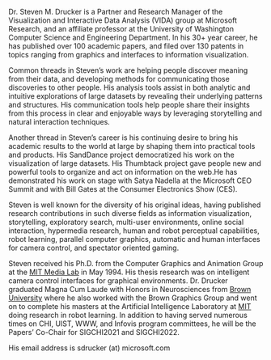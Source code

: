 Dr. Steven M. Drucker is a Partner and Research Manager of the Visualization and Interactive Data Analysis (VIDA) group at Microsoft Research, and an affiliate professor at the University of Washington Computer Science and Engineering Department. In his 30+ year career, he has published over 100 academic papers, and filed over 130 patents in topics ranging from graphics and interfaces to information visualization.
 
Common threads in Steven’s work are helping people discover meaning from their data, and developing methods for communicating those discoveries to other people. His analysis tools assist in both analytic and intuitive explorations of large datasets by revealing their underlying patterns and structures. His communication tools help people share their insights from this process in clear and enjoyable ways by leveraging storytelling and natural interaction techniques.
 
Another thread in Steven’s career is his continuing desire to bring his academic results to the world at large by shaping them into practical tools and products. His SandDance project democratized his work on the visualization of large datasets. His Thumbtack project gave people new and powerful tools to organize and act on information on the web.He has demonstrated his work on stage with Satya Nadella at the Microsoft CEO Summit and with Bill Gates at the Consumer Electronics Show (CES).
 
Steven is well known for the diversity of his original ideas, having published research contributions in such diverse fields as information visualization, storytelling, exploratory search, multi-user environments, online social interaction, hypermedia research, human and robot perceptual capabilities, robot learning, parallel computer graphics, automatic and human interfaces for camera control, and spectator oriented gaming.
 
Steven received his Ph.D. from the Computer Graphics and Animation Group at the [MIT Media Lab](https://www.media.mit.edu/) in May 1994. His thesis research was on intelligent camera control interfaces for graphical environments. Dr. Drucker graduated Magna Cum Laude with Honors in Neurosciences from [Brown University](https://www.brown.edu/) where he also worked with the Brown Graphics Group and went on to complete his masters at the Artificial Intelligence Laboratory at [MIT](https://www.csail.mit.edu/) doing research in robot learning. In addition to having served numerous times on CHI, UIST, WWW, and Infovis program committees, he will be the Papers’ Co-Chair for SIGCHI2021 and SIGCHI2022.

His email address is sdrucker (at) microsoft.com
